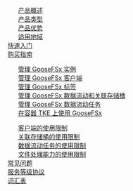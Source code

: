 <ul style="list-style-type:none;">
<li style="margin-top: 0px;"><dx-fold-block title="产品简介">
	<ul style="list-style-type:none;margin-left: 25px;">
	<li style="list-style-type:none;"><a href="https://cloud.tencent.com/document/product/1424/77951">产品概述</a></li>
	<li style="list-style-type:none;"><a href="https://cloud.tencent.com/document/product/1424/77952">产品类型</a></li>
	<li style="list-style-type:none;"><a href="https://cloud.tencent.com/document/product/1424/77953">产品优势</a></li>
	<li style="list-style-type:none;"><a href="https://cloud.tencent.com/document/product/1424/77954">适用地域</a></li>
	</ul>
</dx-fold-block>
</li>
<li style="margin-left: 25px;"><a href="https://cloud.tencent.com/document/product/1424/77950">快速入门</a></li>
<li style="margin-left: 25px;"><a href="https://cloud.tencent.com/document/product/1424/77963">购买指南</a></li>
<li style="margin-top: 0px;"><dx-fold-block title="控制台指南">
	<ul style="list-style-type:none;margin-left: 25px;">
	<li style="list-style-type:none;"><a href="https://cloud.tencent.com/document/product/1424/77955">管理 GooseFSx 实例</a></li>
	<li style="list-style-type:none;"><a href="https://cloud.tencent.com/document/product/1424/77956">管理 GooseFSx 客户端</a></li style="list-style-type:none;">
	<li style="list-style-type:none;"><a href="https://cloud.tencent.com/document/product/1424/77957">管理 GooseFSx 标签</a></li>
	<li style="list-style-type:none;"><a href="https://cloud.tencent.com/document/product/1424/77959">管理 GooseFSx 数据流动和关联存储桶</a></li>
	<li style="list-style-type:none;"><a href="https://cloud.tencent.com/document/product/1424/77958">管理 GooseFSx 数据流动任务</a></li>
		<li style="list-style-type:none;"><a href="https://cloud.tencent.com/document/product/1424/81101">在容器 TKE 上使用 GooseFSx</a></li>
	</ul>
</dx-fold-block>
</li>
<li style="margin-top: 0px;"><dx-fold-block title="使用限制">
	<ul style="list-style-type:none;margin-left: 25px;">
	<li style="list-style-type:none;"><a href="https://cloud.tencent.com/document/product/1424/77960">客户端的使用限制</a></li>
	<li style="list-style-type:none;"><a href="https://cloud.tencent.com/document/product/1424/77961">关联存储桶的使用限制</a></li>
	<li style="list-style-type:none;"><a href="https://cloud.tencent.com/document/product/1424/77962">数据流动任务的使用限制</a></li>
		<li style="list-style-type:none;"><a href="https://cloud.tencent.com/document/product/1424/80905">文件处理能力的使用限制</a></li>
	</ul>
</dx-fold-block>
</li>
<li style="margin-left: 25px;"><a href="https://cloud.tencent.com/document/product/1424/77947">常见问题</a></li>
<li style="margin-left: 25px;"><a href="https://cloud.tencent.com/document/product/1424/78001">服务等级协议</a></li>
<li style="margin-left: 25px;"><a href="https://cloud.tencent.com/document/product/1424/77948">词汇表</a></li>
</ul>
